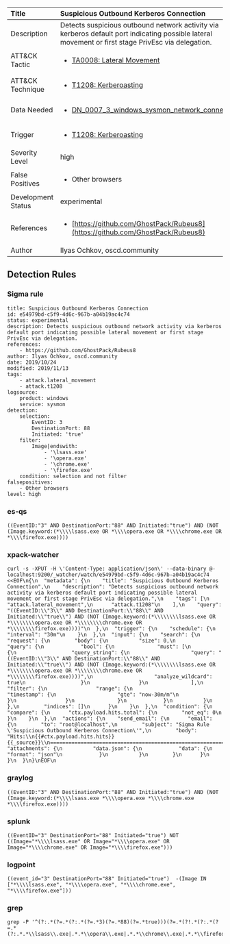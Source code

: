| Title                | Suspicious Outbound Kerberos Connection                                                                                                                                                 |
|:---------------------|:------------------------------------------------------------------------------------------------------------------------------------------------------------|
| Description          | Detects suspicious outbound network activity via kerberos default port indicating possible lateral movement or first stage PrivEsc via delegation.                                                                                                                                           |
| ATT&amp;CK Tactic    |  <ul><li>[TA0008: Lateral Movement](https://attack.mitre.org/tactics/TA0008)</li></ul>  |
| ATT&amp;CK Technique | <ul><li>[T1208: Kerberoasting](https://attack.mitre.org/techniques/T1208)</li></ul>  |
| Data Needed          | <ul><li>[DN_0007_3_windows_sysmon_network_connection](../Data_Needed/DN_0007_3_windows_sysmon_network_connection.md)</li></ul>  |
| Trigger              | <ul><li>[T1208: Kerberoasting](../Triggers/T1208.md)</li></ul>  |
| Severity Level       | high |
| False Positives      | <ul><li>Other browsers</li></ul>  |
| Development Status   | experimental |
| References           | <ul><li>[https://github.com/GhostPack/Rubeus8](https://github.com/GhostPack/Rubeus8)</li></ul>  |
| Author               | Ilyas Ochkov, oscd.community |


## Detection Rules

### Sigma rule

```
title: Suspicious Outbound Kerberos Connection
id: e54979bd-c5f9-4d6c-967b-a04b19ac4c74
status: experimental
description: Detects suspicious outbound network activity via kerberos default port indicating possible lateral movement or first stage PrivEsc via delegation.
references:
    - https://github.com/GhostPack/Rubeus8
author: Ilyas Ochkov, oscd.community
date: 2019/10/24
modified: 2019/11/13
tags:
    - attack.lateral_movement
    - attack.t1208
logsource:
    product: windows
    service: sysmon
detection:
    selection:
        EventID: 3
        DestinationPort: 88
        Initiated: 'true'
    filter:
        Image|endswith:
            - '\lsass.exe'
            - '\opera.exe'
            - '\chrome.exe'
            - '\firefox.exe'
    condition: selection and not filter 
falsepositives:
    - Other browsers
level: high

```





### es-qs
    
```
((EventID:"3" AND DestinationPort:"88" AND Initiated:"true") AND (NOT (Image.keyword:(*\\\\lsass.exe OR *\\\\opera.exe OR *\\\\chrome.exe OR *\\\\firefox.exe))))
```


### xpack-watcher
    
```
curl -s -XPUT -H \'Content-Type: application/json\' --data-binary @- localhost:9200/_watcher/watch/e54979bd-c5f9-4d6c-967b-a04b19ac4c74 <<EOF\n{\n  "metadata": {\n    "title": "Suspicious Outbound Kerberos Connection",\n    "description": "Detects suspicious outbound network activity via kerberos default port indicating possible lateral movement or first stage PrivEsc via delegation.",\n    "tags": [\n      "attack.lateral_movement",\n      "attack.t1208"\n    ],\n    "query": "((EventID:\\"3\\" AND DestinationPort:\\"88\\" AND Initiated:\\"true\\") AND (NOT (Image.keyword:(*\\\\\\\\lsass.exe OR *\\\\\\\\opera.exe OR *\\\\\\\\chrome.exe OR *\\\\\\\\firefox.exe))))"\n  },\n  "trigger": {\n    "schedule": {\n      "interval": "30m"\n    }\n  },\n  "input": {\n    "search": {\n      "request": {\n        "body": {\n          "size": 0,\n          "query": {\n            "bool": {\n              "must": [\n                {\n                  "query_string": {\n                    "query": "((EventID:\\"3\\" AND DestinationPort:\\"88\\" AND Initiated:\\"true\\") AND (NOT (Image.keyword:(*\\\\\\\\lsass.exe OR *\\\\\\\\opera.exe OR *\\\\\\\\chrome.exe OR *\\\\\\\\firefox.exe))))",\n                    "analyze_wildcard": true\n                  }\n                }\n              ],\n              "filter": {\n                "range": {\n                  "timestamp": {\n                    "gte": "now-30m/m"\n                  }\n                }\n              }\n            }\n          }\n        },\n        "indices": []\n      }\n    }\n  },\n  "condition": {\n    "compare": {\n      "ctx.payload.hits.total": {\n        "not_eq": 0\n      }\n    }\n  },\n  "actions": {\n    "send_email": {\n      "email": {\n        "to": "root@localhost",\n        "subject": "Sigma Rule \'Suspicious Outbound Kerberos Connection\'",\n        "body": "Hits:\\n{{#ctx.payload.hits.hits}}{{_source}}\\n================================================================================\\n{{/ctx.payload.hits.hits}}",\n        "attachments": {\n          "data.json": {\n            "data": {\n              "format": "json"\n            }\n          }\n        }\n      }\n    }\n  }\n}\nEOF\n
```


### graylog
    
```
((EventID:"3" AND DestinationPort:"88" AND Initiated:"true") AND (NOT (Image.keyword:(*\\\\lsass.exe *\\\\opera.exe *\\\\chrome.exe *\\\\firefox.exe))))
```


### splunk
    
```
((EventID="3" DestinationPort="88" Initiated="true") NOT ((Image="*\\\\lsass.exe" OR Image="*\\\\opera.exe" OR Image="*\\\\chrome.exe" OR Image="*\\\\firefox.exe")))
```


### logpoint
    
```
((event_id="3" DestinationPort="88" Initiated="true")  -(Image IN ["*\\\\lsass.exe", "*\\\\opera.exe", "*\\\\chrome.exe", "*\\\\firefox.exe"]))
```


### grep
    
```
grep -P '^(?:.*(?=.*(?:.*(?=.*3)(?=.*88)(?=.*true)))(?=.*(?!.*(?:.*(?=.*(?:.*.*\\lsass\\.exe|.*.*\\opera\\.exe|.*.*\\chrome\\.exe|.*.*\\firefox\\.exe))))))'
```



